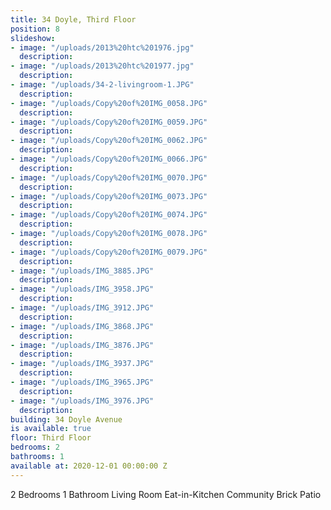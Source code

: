 ```yaml
---
title: 34 Doyle, Third Floor
position: 8
slideshow:
- image: "/uploads/2013%20htc%201976.jpg"
  description: 
- image: "/uploads/2013%20htc%201977.jpg"
  description: 
- image: "/uploads/34-2-livingroom-1.JPG"
  description: 
- image: "/uploads/Copy%20of%20IMG_0058.JPG"
  description: 
- image: "/uploads/Copy%20of%20IMG_0059.JPG"
  description: 
- image: "/uploads/Copy%20of%20IMG_0062.JPG"
  description: 
- image: "/uploads/Copy%20of%20IMG_0066.JPG"
  description: 
- image: "/uploads/Copy%20of%20IMG_0070.JPG"
  description: 
- image: "/uploads/Copy%20of%20IMG_0073.JPG"
  description: 
- image: "/uploads/Copy%20of%20IMG_0074.JPG"
  description: 
- image: "/uploads/Copy%20of%20IMG_0078.JPG"
  description: 
- image: "/uploads/Copy%20of%20IMG_0079.JPG"
  description: 
- image: "/uploads/IMG_3885.JPG"
  description: 
- image: "/uploads/IMG_3958.JPG"
  description: 
- image: "/uploads/IMG_3912.JPG"
  description: 
- image: "/uploads/IMG_3868.JPG"
  description: 
- image: "/uploads/IMG_3876.JPG"
  description: 
- image: "/uploads/IMG_3937.JPG"
  description: 
- image: "/uploads/IMG_3965.JPG"
  description: 
- image: "/uploads/IMG_3976.JPG"
  description: 
building: 34 Doyle Avenue
is available: true
floor: Third Floor
bedrooms: 2
bathrooms: 1
available at: 2020-12-01 00:00:00 Z
---
```


2 Bedrooms
1 Bathroom
Living Room
Eat-in-Kitchen
Community Brick Patio
